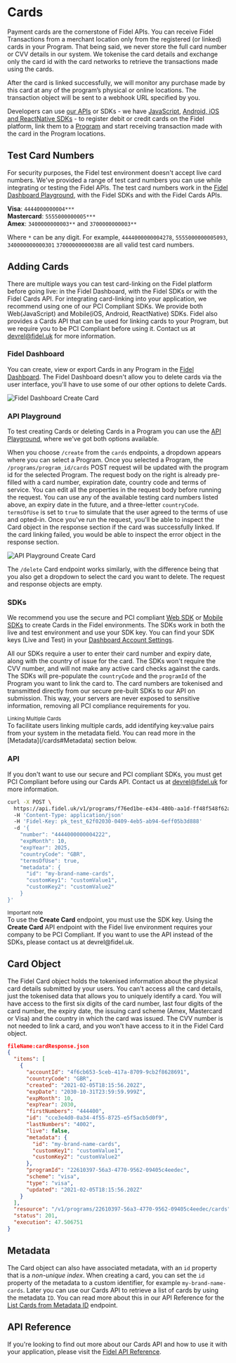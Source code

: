 # Cards
Payment cards are the cornerstone of Fidel APIs. You can receive Fidel Transactions from a merchant location only from the registered (or linked) cards in your Program. That being said, we never store the full card number or CVV details in our system. We tokenise the card details and exchange only the card id with the card networks to retrieve the transactions made using the cards.

After the card is linked successfully, we will monitor any purchase made by this card at any of the program’s physical or online locations. The transaction object will be sent to a webhook URL specified by you.

Developers can use [our APIs](https://reference.fidel.uk/reference#create-card) or SDKs - we have [JavaScript](/web-sdk), [Android, iOS and ReactNative SDKs](/mobile-sdks) - to register debit or credit cards on the Fidel platform, link them to a [Program](/programs) and start receiving transaction made with the card in the Program locations.

## Test Card Numbers

For security purposes, the Fidel test environment doesn't accept live card numbers. We've provided a range of test card numbers you can use while integrating or testing the Fidel APIs. The test card numbers work in the [Fidel Dashboard Playground](https://dashboard.fidel.uk/playground), with the Fidel SDKs and with the Fidel Cards APIs.

**Visa**: `4444000000004***`  
**Mastercard**: `5555000000005***`  
**Amex**: `3400000000003**` and `3700000000003**`

Where `*` can be any digit. For example, `4444000000004278`, `5555000000005093`, `340000000000301` `370000000000388` are all valid test card numbers.

## Adding Cards

There are multiple ways you can test card-linking on the Fidel platform before going live: in the Fidel Dashboard, with the Fidel SDKs or with the Fidel Cards API. For integrating card-linking into your application, we recommend using one of our PCI Compliant SDKs. We provide both Web(JavaScript) and Mobile(iOS, Android, ReactNative) SDKs. Fidel also provides a Cards API that can be used for linking cards to your Program, but we require you to be PCI Compliant before using it. Contact us at devrel@fidel.uk for more information.

### Fidel Dashboard

You can create, view or export Cards in any Program in the [Fidel Dashboard](https://dashboard.fidel.uk/cards). The Fidel Dashboard doesn't allow you to delete cards via the user interface, you'll have to use some of our other options to delete Cards.

![Fidel Dashboard Create Card](https://raw.githubusercontent.com/FidelLimited/docs/new-cards/assets/images/dashboard-new-card.gif "Fidel Dashboard Create Card")

### API Playground

To test creating Cards or deleting Cards in a Program you can use the [API Playground](https://dashboard.fidel.uk/playground), where we've got both options available.

When you choose `/create` from the `cards` endpoints, a dropdown appears where you can select a Program. Once you selected a Program, the `/programs/program_id/cards` POST request will be updated with the program id for the selected Program. The request body on the right is already pre-filled with a card number, expiration date, country code and terms of service. You can edit all the properties in the request body before running the request. You can use any of the available testing card numbers listed above, an expiry date in the future, and a three-letter `countryCode`. `termsOfUse` is set to `true` to simulate that the user agreed to the terms of use and opted-in. Once you've run the request, you'll be able to inspect the Card object in the response section if the card was successfully linked. If the card linking failed, you would be able to inspect the error object in the response section.

![API Playground Create Card](https://raw.githubusercontent.com/FidelLimited/docs/new-cards/assets/images/dashboard-create-card.gif "API Playground Create Card")

The `/delete` Card endpoint works similarly, with the difference being that you also get a dropdown to select the card you want to delete. The request and response objects are empty.

### SDKs

We recommend you use the secure and PCI compliant [Web SDK](/web-sdk) or [Mobile SDKs](/mobile-sdks) to create Cards in the Fidel environments. The SDKs work in both the live and test environment and use your SDK key. You can find your SDK keys (Live and Test) in your [Dashboard Account Settings](https://dashboard.fidel.uk/account/plan).

All our SDKs require a user to enter their card number and expiry date, along with the country of issue for the card. The SDKs won't require the CVV number, and will not make any active card checks against the cards. The SDKs will pre-populate the `countryCode` and the `programId` of the Program you want to link the card to. The card numbers are tokenised and transmitted directly from our secure pre-built SDKs to our API on submission. This way, your servers are never exposed to sensitive information, removing all PCI compliance requirements for you.

<div class="info-box">
  <small>Linking Multiple Cards</small><br/>
  To facilitate users linking multiple cards, add identifying key:value pairs from your system in the metadata field. You can read more in the [Metadata](/cards#Metadata) section below.
</div>

### API

If you don't want to use our secure and PCI compliant SDKs, you must get PCI Compliant before using our Cards API. Contact us at devrel@fidel.uk for more information.

```sh
curl -X POST \
  https://api.fidel.uk/v1/programs/f76ed1be-e434-480b-aa1d-ff48f548f62a/cards
  -H 'Content-Type: application/json'
  -H 'Fidel-Key: pk_test_62f02030-0409-4eb5-ab94-6eff05b3d888'
  -d '{
  	"number": "4444000000004222",
    "expMonth": 10,
    "expYear": 2025,
    "countryCode": "GBR",
    "termsOfUse": true,
    "metadata": {
      "id": "my-brand-name-cards",
      "customKey1": "customValue1",
      "customKey2": "customValue2"
    }
}'
```

<div class="info-box">
    <small>Important note</small><br/>
    To use the <strong>Create Card</strong> endpoint, you must use the SDK key. Using the <strong>Create Card</strong> API endpoint with the Fidel live environment requires your company to be PCI Compliant. If you want to use the API instead of the SDKs, please contact us at devrel@fidel.uk.
</div>

## Card Object

The Fidel Card object holds the tokenised information about the physical card details submitted by your users. You can't access all the card details, just the tokenised data that allows you to uniquely identify a card. You will have access to the first six digits of the card number, last four digits of the card number, the expiry date, the issuing card scheme (Amex, Mastercard or Visa) and the country in which the card was issued. The CVV number is not needed to link a card, and you won't have access to it in the Fidel Card object.

```json
fileName:cardResponse.json
{
  "items": [
    {
      "accountId": "4f6cb653-5ceb-417a-8709-9cb2f8628691",
      "countryCode": "GBR",
      "created": "2021-02-05T18:15:56.202Z",
      "expDate": "2030-10-31T23:59:59.999Z",
      "expMonth": 10,
      "expYear": 2030,
      "firstNumbers": "444400",
      "id": "cce3e4d0-0a34-4f55-8725-e5f5acb5d0f9",
      "lastNumbers": "4002",
      "live": false,
      "metadata": {
        "id": "my-brand-name-cards",
        "customKey1": "customValue1",
        "customKey2": "customValue2"
      },
      "programId": "22610397-56a3-4770-9562-09405c4eedec",
      "scheme": "visa",
      "type": "visa",
      "updated": "2021-02-05T18:15:56.202Z"
    }
  ],
  "resource": "/v1/programs/22610397-56a3-4770-9562-09405c4eedec/cards",
  "status": 201,
  "execution": 47.506751
}
```

## Metadata

The Card object can also have associated metadata, with an `id` property that is a *non-unique index*.  When creating a card, you can set the `id` property of the metadata to a custom identifier, for example `my-brand-name-cards`. Later you can use our Cards API to retrieve a list of cards by using the metadata `ID`. You can read more about this in our API Reference for the [List Cards from Metadata ID](https://reference.fidel.uk/v1/reference#list-cards-from-metadata-id) endpoint.

## API Reference

If you're looking to find out more about our Cards API and how to use it with your application, please visit the [Fidel API Reference](https://reference.fidel.uk/reference#create-card).
